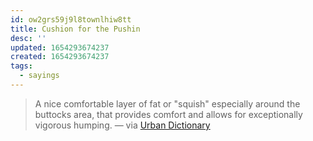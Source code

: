 ```yaml
---
id: ow2grs59j9l8townlhiw8tt
title: Cushion for the Pushin
desc: ''
updated: 1654293674237
created: 1654293674237
tags:
  - sayings
---
```


> A nice comfortable layer of fat or "squish" especially around the buttocks area, that provides comfort and allows for exceptionally vigorous humping. — via [Urban Dictionary](https://www.urbandictionary.com/define.php?term=cushion%20for%20the%20pushin)
